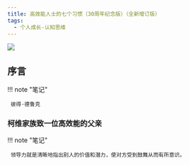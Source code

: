 ```yaml
---
title: 高效能人士的七个习惯（30周年纪念版）（全新增订版）
tags:
  - 个人成长-认知思维
---
```


![](https://wfqqreader-1252317822.image.myqcloud.com/cover/600/33810600/t7_33810600.jpg)


## 序言




!!! note "笔记"

	 彼得·德鲁克 


### 柯维家族致一位高效能的父亲




!!! note "笔记"

	 领导力就是清晰地指出别人的价值和潜力，使对方受到鼓舞从而有所意识。 

